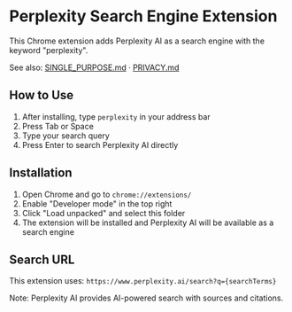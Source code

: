 # Perplexity Search Engine Extension

This Chrome extension adds Perplexity AI as a search engine with the keyword "perplexity".

See also: [SINGLE_PURPOSE.md](./SINGLE_PURPOSE.md) · [PRIVACY.md](./PRIVACY.md)

## How to Use

1. After installing, type `perplexity` in your address bar
2. Press Tab or Space
3. Type your search query
4. Press Enter to search Perplexity AI directly

## Installation

1. Open Chrome and go to `chrome://extensions/`
2. Enable "Developer mode" in the top right
3. Click "Load unpacked" and select this folder
4. The extension will be installed and Perplexity AI will be available as a search engine

## Search URL

This extension uses: `https://www.perplexity.ai/search?q={searchTerms}`

Note: Perplexity AI provides AI-powered search with sources and citations.